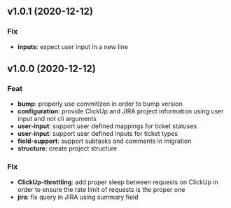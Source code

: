 ## v1.0.1 (2020-12-12)

### Fix

- **inputs**: expect user input in a new line

## v1.0.0 (2020-12-12)

### Feat

- **bump**: properly use commitizen in order to bump version
- **configuration**: provide ClickUp and JIRA project information using user input and not cli arguments
- **user-input**: support user defined mappings for ticket statuses
- **user-input**: support user defined inputs for ticket types
- **field-support**: support subtasks and comments in migration
- **structure**: create project structure

### Fix

- **ClickUp-throttling**: add proper sleep between requests on ClickUp in order to ensure the rate limit of requests is the proper one
- **jira**: fix query in JIRA using summary field
